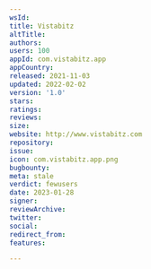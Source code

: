 ```yaml
---
wsId: 
title: Vistabitz
altTitle: 
authors: 
users: 100
appId: com.vistabitz.app
appCountry: 
released: 2021-11-03
updated: 2022-02-02
version: '1.0'
stars: 
ratings: 
reviews: 
size: 
website: http://www.vistabitz.com
repository: 
issue: 
icon: com.vistabitz.app.png
bugbounty: 
meta: stale
verdict: fewusers
date: 2023-01-28
signer: 
reviewArchive: 
twitter: 
social: 
redirect_from: 
features: 

---
```


